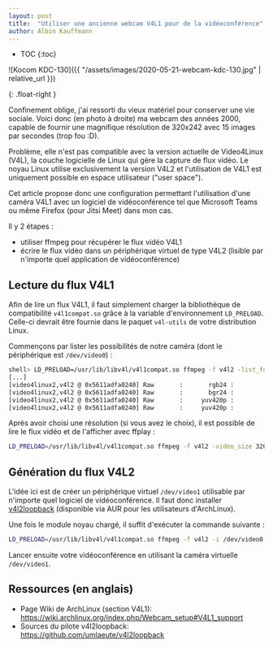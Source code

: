 ```yaml
---
layout: post
title:  "Utiliser une ancienne webcam V4L1 pour de la vidéoconférence"
author: Albin Kauffmann
---
```


<div markdown="1">

* TOC
{:toc}

![Kocom KDC-130]({{ "/assets/images/2020-05-21-webcam-kdc-130.jpg" | relative_url }})

</div>{: .float-right }

Confinement oblige, j'ai ressorti du vieux matériel pour conserver une vie sociale.
Voici donc (en photo à droite) ma webcam des années 2000, capable de fournir une magnifique résolution de 320x242 avec 15 images par secondes (trop fou :D).

Problème, elle n'est pas compatible avec la version actuelle de Video4Linux (V4L), la couche logicielle de Linux qui gère la capture de flux vidéo.
Le noyau Linux utilise exclusivement la version V4L2 et l'utilisation de V4L1 est uniquement possible en espace utilisateur ("user space").

Cet article propose donc une configuration permettant l'utilisation d'une caméra V4L1 avec un logiciel de vidéoconférence tel que Microsoft Teams ou même Firefox (pour Jitsi Meet) dans mon cas.

Il y 2 étapes :
- utiliser ffmpeg pour récupérer le flux vidéo V4L1
- écrire le flux vidéo dans un périphérique virtuel de type V4L2 (lisible par n'importe quel application de vidéoconférence)

## Lecture du flux V4L1

Afin de lire un flux V4L1, il faut simplement charger la bibliothèque de compatibilité `v4l1compat.so` grâce à la variable d'environnement `LD_PRELOAD`.
Celle-ci devrait être fournie dans le paquet `v4l-utils` de votre distribution Linux.

Commençons par lister les possibilités de notre caméra (dont le périphérique est `/dev/video0`) :

```bash
shell> LD_PRELOAD=/usr/lib/libv4l/v4l1compat.so ffmpeg -f v4l2 -list_formats all -i /dev/video0
[...]
[video4linux2,v4l2 @ 0x5611adfa0240] Raw       :       rgb24 :                 RGB3 : Emulated : 320x242
[video4linux2,v4l2 @ 0x5611adfa0240] Raw       :       bgr24 :                 BGR3 : Emulated : 320x242
[video4linux2,v4l2 @ 0x5611adfa0240] Raw       :     yuv420p :                 YU12 : Emulated : 320x242
[video4linux2,v4l2 @ 0x5611adfa0240] Raw       :     yuv420p :                 YV12 : Emulated : 320x242
```

Après avoir choisi une résolution (si vous avez le choix), il est possible de lire le flux vidéo et de l'afficher avec ffplay :

```bash
LD_PRELOAD=/usr/lib/libv4l/v4l1compat.so ffmpeg -f v4l2 -video_size 320x242 -i /dev/video0 -f rawvideo - | ffplay -video_size 320x242 -f rawvideo -
```

## Génération du flux V4L2

L'idée ici est de créer un périphérique virtuel `/dev/video1` utilisable par n'importe quel logiciel de vidéoconférence.
Il faut donc installer [v4l2loopback](https://github.com/umlaeute/v4l2loopback) (disponible via AUR pour les utilisateurs d'ArchLinux).

Une fois le module noyau chargé, il suffit d'exécuter la commande suivante :

```bash
LD_PRELOAD=/usr/lib/libv4l/v4l1compat.so ffmpeg -f v4l2 -i /dev/video0 -f v4l2 /dev/video1
```

Lancer ensuite votre vidéoconférence en utilisant la caméra virtuelle `/dev/video1`.

## Ressources (en anglais)

- Page Wiki de ArchLinux (section V4L1): <https://wiki.archlinux.org/index.php/Webcam_setup#V4L1_support>
- Sources du pilote v4l2loopback: <https://github.com/umlaeute/v4l2loopback>
